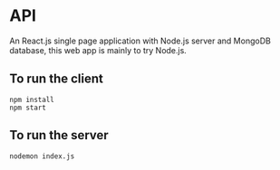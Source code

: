 <h1>API</h1>

An React.js single page application with Node.js server and MongoDB database, this web app is mainly to try Node.js.


## To run the client
```
npm install
npm start
```

## To run the server
```
nodemon index.js
```
